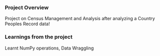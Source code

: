 ### Project Overview

 Project on Census Management and Analysis after analyzing a Country Peoples Record data!


### Learnings from the project

 Learnt NumPy operations, Data Wraggling


